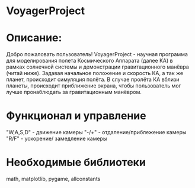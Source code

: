 # VoyagerProject
# Описание:
Добро пожаловать пользователь! VoyagerProject - научная программа для моделирования полета Космического Аппарата (далее КА) в рамках солнечной системы и демонстрации гравитационного манёвра (читай ниже). Задавая начальное положение и скорость КА, а так же планет, происходит симуляция полёта. В случае пролёта КА вблизи планеты, происходит приближение экрана, чтобы пользователь мог лучше пронаблюдать за гравитационным манёвром.
# Функционал и управление
"W,A,S,D" - движение камеры 
"-/+" - отдаление/приблежение камеры
"R/F" - ускорение/ замедление камеры
# Необходимые библиотеки
 math, matplotlib, pygame, allconstants
